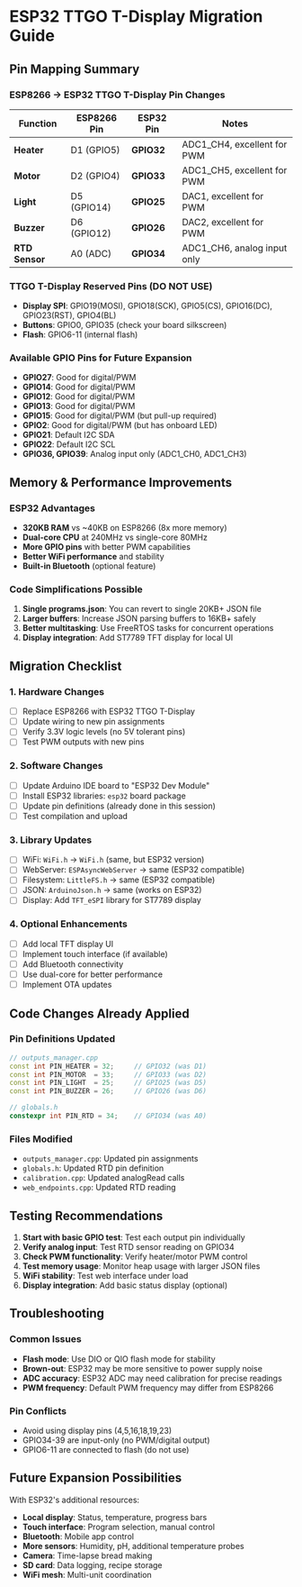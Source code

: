 # ESP32 TTGO T-Display Migration Guide

## Pin Mapping Summary

### ESP8266 → ESP32 TTGO T-Display Pin Changes

| Function | ESP8266 Pin | ESP32 Pin | Notes |
|----------|-------------|-----------|-------|
| **Heater** | D1 (GPIO5) | **GPIO32** | ADC1_CH4, excellent for PWM |
| **Motor** | D2 (GPIO4) | **GPIO33** | ADC1_CH5, excellent for PWM |
| **Light** | D5 (GPIO14) | **GPIO25** | DAC1, excellent for PWM |
| **Buzzer** | D6 (GPIO12) | **GPIO26** | DAC2, excellent for PWM |
| **RTD Sensor** | A0 (ADC) | **GPIO34** | ADC1_CH6, analog input only |

### TTGO T-Display Reserved Pins (DO NOT USE)
- **Display SPI**: GPIO19(MOSI), GPIO18(SCK), GPIO5(CS), GPIO16(DC), GPIO23(RST), GPIO4(BL)
- **Buttons**: GPIO0, GPIO35 (check your board silkscreen)
- **Flash**: GPIO6-11 (internal flash)

### Available GPIO Pins for Future Expansion
- **GPIO27**: Good for digital/PWM
- **GPIO14**: Good for digital/PWM  
- **GPIO12**: Good for digital/PWM
- **GPIO13**: Good for digital/PWM
- **GPIO15**: Good for digital/PWM (but pull-up required)
- **GPIO2**: Good for digital/PWM (but has onboard LED)
- **GPIO21**: Default I2C SDA
- **GPIO22**: Default I2C SCL
- **GPIO36, GPIO39**: Analog input only (ADC1_CH0, ADC1_CH3)

## Memory & Performance Improvements

### ESP32 Advantages
- **320KB RAM** vs ~40KB on ESP8266 (8x more memory)
- **Dual-core CPU** at 240MHz vs single-core 80MHz
- **More GPIO pins** with better PWM capabilities
- **Better WiFi performance** and stability
- **Built-in Bluetooth** (optional feature)

### Code Simplifications Possible
1. **Single programs.json**: You can revert to single 20KB+ JSON file
2. **Larger buffers**: Increase JSON parsing buffers to 16KB+ safely
3. **Better multitasking**: Use FreeRTOS tasks for concurrent operations
4. **Display integration**: Add ST7789 TFT display for local UI

## Migration Checklist

### 1. Hardware Changes
- [ ] Replace ESP8266 with ESP32 TTGO T-Display
- [ ] Update wiring to new pin assignments
- [ ] Verify 3.3V logic levels (no 5V tolerant pins)
- [ ] Test PWM outputs with new pins

### 2. Software Changes  
- [ ] Update Arduino IDE board to "ESP32 Dev Module"
- [ ] Install ESP32 libraries: `esp32` board package
- [ ] Update pin definitions (already done in this session)
- [ ] Test compilation and upload

### 3. Library Updates
- [ ] WiFi: `WiFi.h` → `WiFi.h` (same, but ESP32 version)
- [ ] WebServer: `ESPAsyncWebServer` → same (ESP32 compatible)
- [ ] Filesystem: `LittleFS.h` → same (ESP32 compatible)
- [ ] JSON: `ArduinoJson.h` → same (works on ESP32)
- [ ] Display: Add `TFT_eSPI` library for ST7789 display

### 4. Optional Enhancements
- [ ] Add local TFT display UI
- [ ] Implement touch interface (if available)
- [ ] Add Bluetooth connectivity
- [ ] Use dual-core for better performance
- [ ] Implement OTA updates

## Code Changes Already Applied

### Pin Definitions Updated
```cpp
// outputs_manager.cpp
const int PIN_HEATER = 32;     // GPIO32 (was D1)
const int PIN_MOTOR  = 33;     // GPIO33 (was D2)  
const int PIN_LIGHT  = 25;     // GPIO25 (was D5)
const int PIN_BUZZER = 26;     // GPIO26 (was D6)

// globals.h
constexpr int PIN_RTD = 34;    // GPIO34 (was A0)
```

### Files Modified
- `outputs_manager.cpp`: Updated pin assignments
- `globals.h`: Updated RTD pin definition
- `calibration.cpp`: Updated analogRead calls
- `web_endpoints.cpp`: Updated RTD reading

## Testing Recommendations

1. **Start with basic GPIO test**: Test each output pin individually
2. **Verify analog input**: Test RTD sensor reading on GPIO34
3. **Check PWM functionality**: Verify heater/motor PWM control
4. **Test memory usage**: Monitor heap usage with larger JSON files
5. **WiFi stability**: Test web interface under load
6. **Display integration**: Add basic status display (optional)

## Troubleshooting

### Common Issues
- **Flash mode**: Use DIO or QIO flash mode for stability
- **Brown-out**: ESP32 may be more sensitive to power supply noise
- **ADC accuracy**: ESP32 ADC may need calibration for precise readings
- **PWM frequency**: Default PWM frequency may differ from ESP8266

### Pin Conflicts
- Avoid using display pins (4,5,16,18,19,23)
- GPIO34-39 are input-only (no PWM/digital output)
- GPIO6-11 are connected to flash (do not use)

## Future Expansion Possibilities

With ESP32's additional resources:
- **Local display**: Status, temperature, progress bars
- **Touch interface**: Program selection, manual control
- **Bluetooth**: Mobile app control
- **More sensors**: Humidity, pH, additional temperature probes
- **Camera**: Time-lapse bread making
- **SD card**: Data logging, recipe storage
- **WiFi mesh**: Multi-unit coordination

